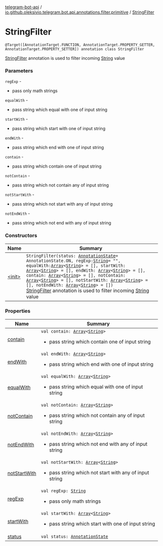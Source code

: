 [telegram-bot-api](../../index.md) / [io.github.oleksivio.telegram.bot.api.annotations.filter.primitive](../index.md) / [StringFilter](./index.md)

# StringFilter

`@Target([AnnotationTarget.FUNCTION, AnnotationTarget.PROPERTY_GETTER, AnnotationTarget.PROPERTY_SETTER]) annotation class StringFilter`

[StringFilter](./index.md) annotation is used to filter incoming [String](https://kotlinlang.org/api/latest/jvm/stdlib/kotlin/-string/index.html) value

### Parameters

`regExp` -
* pass only math strings

`equalWith` -
* pass string which equal with one of input string

`startWith` -
* pass string which start with one of input string

`endWith` -
* pass string which end with one of input string

`contain` -
* pass string which contain one of input string

`notContain` -
* pass string which not contain any of input string

`notStartWith` -
* pass string which not start with any of input string

`notEndWith` -
* pass string which not end with any of input string

### Constructors

| Name | Summary |
|---|---|
| [&lt;init&gt;](-init-.md) | `StringFilter(status: `[`AnnotationState`](../../io.github.oleksivio.telegram.bot.api.model.annotation/-annotation-state/index.md)` = AnnotationState.ON, regExp: `[`String`](https://kotlinlang.org/api/latest/jvm/stdlib/kotlin/-string/index.html)` = "", equalWith: `[`Array`](https://kotlinlang.org/api/latest/jvm/stdlib/kotlin/-array/index.html)`<`[`String`](https://kotlinlang.org/api/latest/jvm/stdlib/kotlin/-string/index.html)`> = [], startWith: `[`Array`](https://kotlinlang.org/api/latest/jvm/stdlib/kotlin/-array/index.html)`<`[`String`](https://kotlinlang.org/api/latest/jvm/stdlib/kotlin/-string/index.html)`> = [], endWith: `[`Array`](https://kotlinlang.org/api/latest/jvm/stdlib/kotlin/-array/index.html)`<`[`String`](https://kotlinlang.org/api/latest/jvm/stdlib/kotlin/-string/index.html)`> = [], contain: `[`Array`](https://kotlinlang.org/api/latest/jvm/stdlib/kotlin/-array/index.html)`<`[`String`](https://kotlinlang.org/api/latest/jvm/stdlib/kotlin/-string/index.html)`> = [], notContain: `[`Array`](https://kotlinlang.org/api/latest/jvm/stdlib/kotlin/-array/index.html)`<`[`String`](https://kotlinlang.org/api/latest/jvm/stdlib/kotlin/-string/index.html)`> = [], notStartWith: `[`Array`](https://kotlinlang.org/api/latest/jvm/stdlib/kotlin/-array/index.html)`<`[`String`](https://kotlinlang.org/api/latest/jvm/stdlib/kotlin/-string/index.html)`> = [], notEndWith: `[`Array`](https://kotlinlang.org/api/latest/jvm/stdlib/kotlin/-array/index.html)`<`[`String`](https://kotlinlang.org/api/latest/jvm/stdlib/kotlin/-string/index.html)`> = [])`<br>[StringFilter](./index.md) annotation is used to filter incoming [String](https://kotlinlang.org/api/latest/jvm/stdlib/kotlin/-string/index.html) value |

### Properties

| Name | Summary |
|---|---|
| [contain](contain.md) | `val contain: `[`Array`](https://kotlinlang.org/api/latest/jvm/stdlib/kotlin/-array/index.html)`<`[`String`](https://kotlinlang.org/api/latest/jvm/stdlib/kotlin/-string/index.html)`>`<ul><li>pass string which contain one of input string</li></ul> |
| [endWith](end-with.md) | `val endWith: `[`Array`](https://kotlinlang.org/api/latest/jvm/stdlib/kotlin/-array/index.html)`<`[`String`](https://kotlinlang.org/api/latest/jvm/stdlib/kotlin/-string/index.html)`>`<ul><li>pass string which end with one of input string</li></ul> |
| [equalWith](equal-with.md) | `val equalWith: `[`Array`](https://kotlinlang.org/api/latest/jvm/stdlib/kotlin/-array/index.html)`<`[`String`](https://kotlinlang.org/api/latest/jvm/stdlib/kotlin/-string/index.html)`>`<ul><li>pass string which equal with one of input string</li></ul> |
| [notContain](not-contain.md) | `val notContain: `[`Array`](https://kotlinlang.org/api/latest/jvm/stdlib/kotlin/-array/index.html)`<`[`String`](https://kotlinlang.org/api/latest/jvm/stdlib/kotlin/-string/index.html)`>`<ul><li>pass string which not contain any of input string</li></ul> |
| [notEndWith](not-end-with.md) | `val notEndWith: `[`Array`](https://kotlinlang.org/api/latest/jvm/stdlib/kotlin/-array/index.html)`<`[`String`](https://kotlinlang.org/api/latest/jvm/stdlib/kotlin/-string/index.html)`>`<ul><li>pass string which not end with any of input string</li></ul> |
| [notStartWith](not-start-with.md) | `val notStartWith: `[`Array`](https://kotlinlang.org/api/latest/jvm/stdlib/kotlin/-array/index.html)`<`[`String`](https://kotlinlang.org/api/latest/jvm/stdlib/kotlin/-string/index.html)`>`<ul><li>pass string which not start with any of input string</li></ul> |
| [regExp](reg-exp.md) | `val regExp: `[`String`](https://kotlinlang.org/api/latest/jvm/stdlib/kotlin/-string/index.html)<ul><li>pass only math strings</li></ul> |
| [startWith](start-with.md) | `val startWith: `[`Array`](https://kotlinlang.org/api/latest/jvm/stdlib/kotlin/-array/index.html)`<`[`String`](https://kotlinlang.org/api/latest/jvm/stdlib/kotlin/-string/index.html)`>`<ul><li>pass string which start with one of input string</li></ul> |
| [status](status.md) | `val status: `[`AnnotationState`](../../io.github.oleksivio.telegram.bot.api.model.annotation/-annotation-state/index.md) |
